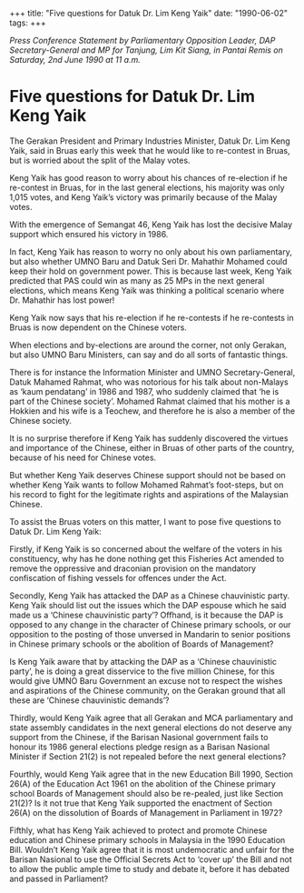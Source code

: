 +++ 
title: "Five questions for Datuk Dr. Lim Keng Yaik"
date: "1990-06-02"
tags:
+++

_Press Conference Statement by Parliamentary Opposition Leader, DAP Secretary-General and MP for Tanjung, Lim Kit Siang, in Pantai Remis on Saturday, 2nd June 1990 at 11 a.m._

# Five questions for Datuk Dr. Lim Keng Yaik

The Gerakan President and Primary Industries Minister, Datuk Dr. Lim Keng Yaik, said in Bruas early this week that he would like to re-contest in Bruas, but is worried about the split of the Malay votes.</u>

Keng Yaik has good reason to worry about his chances of re-election if he re-contest in Bruas, for in the last general elections, his majority was only 1,015 votes, and Keng Yaik’s victory was primarily because of the Malay votes.

With the emergence of Semangat 46, Keng Yaik has lost the decisive Malay support which ensured his victory in 1986.

In fact, Keng Yaik has reason to worry no only about his own parliamentary, but also whether UMNO Baru and Datuk Seri Dr. Mahathir Mohamed could keep their hold on government power. This is because last week, Keng Yaik predicted that PAS could win as many as 25 MPs in the next general elections, which means Keng Yaik was thinking a political scenario where Dr. Mahathir has lost power!

Keng Yaik now says that his re-election if he re-contests if he re-contests in Bruas is now dependent on the Chinese voters.

When elections and by-elections are around the corner, not only Gerakan, but also UMNO Baru Ministers, can say and do all sorts of fantastic things.

There is for instance the Information Minister and UMNO Secretary-General, Datuk Mahamed Rahmat, who was notorious for his talk about non-Malays as ‘kaum pendatang’ in 1986 and 1987, who suddenly claimed that ‘he is part of the Chinese society’. Mohamed Rahmat claimed that his mother is a Hokkien and his wife is a Teochew, and therefore he is also a member of the Chinese society.

It is no surprise therefore if Keng Yaik has suddenly discovered the virtues and importance of the Chinese, either in Bruas of other parts of the country, because of his need for Chinese votes.

But whether Keng Yaik deserves Chinese support should not be based on whether Keng Yaik wants to follow Mohamed Rahmat’s foot-steps, but on his record to fight for the legitimate rights and aspirations of the Malaysian Chinese.

To assist the Bruas voters on this matter, I want to pose five questions to Datuk Dr. Lim Keng Yaik:

Firstly, if Keng Yaik is so concerned about the welfare of the voters in his constituency, why has he done nothing get this Fisheries Act amended to remove the oppressive and draconian provision on the mandatory confiscation of fishing vessels for offences under the Act.

Secondly, Keng Yaik has attacked the DAP as a Chinese chauvinistic party. Keng Yaik should list out the issues which the DAP espouse which he said made us a ‘Chinese chauvinistic party’? Offhand, is it because the DAP is opposed to any change in the character of Chinese primary schools, or our opposition to the posting of those unversed in Mandarin to senior positions in Chinese primary schools or the abolition of Boards of Management?

Is Keng Yaik aware that by attacking the DAP as a ‘Chinese chauvinistic party’, he is doing a great disservice to the five million Chinese, for this would give UMNO Baru Government an excuse not to respect the wishes and aspirations of the Chinese community, on the Gerakan ground that all these are ‘Chinese chauvinistic demands’?

Thirdly, would Keng Yaik agree that all Gerakan and MCA parliamentary and state assembly candidates in the next general elections do not deserve any support from the Chinese, if the Barisan Nasional government fails to honour its 1986 general elections pledge resign as a Barisan Nasional Minister if Section 21(2) is not repealed before the next general elections?

Fourthly, would Keng Yaik agree that in the new Education Bill 1990, Section 26(A) of the Education Act 1961 on the abolition of the Chinese primary school Boards of Management should also be re-pealed, just like Section 21(2)? Is it not true that Keng Yaik supported the enactment of Section 26(A) on the dissolution of Boards of Management in Parliament in 1972?

Fifthly, what has Keng Yaik achieved to protect and promote Chinese education and Chinese primary schools in Malaysia in the 1990 Education Bill. Wouldn’t Keng Yaik agree that it is most undemocratic and unfair for the Barisan Nasional to use the Official Secrets Act to ‘cover up’ the Bill and not to allow the public ample time to study and debate it, before it has debated and passed in Parliament?
 
